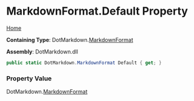 # MarkdownFormat\.Default Property

[Home](../../../README.md)

**Containing Type**: DotMarkdown\.[MarkdownFormat](../README.md)

**Assembly**: DotMarkdown\.dll

```csharp
public static DotMarkdown.MarkdownFormat Default { get; }
```

### Property Value

DotMarkdown\.[MarkdownFormat](../README.md)

